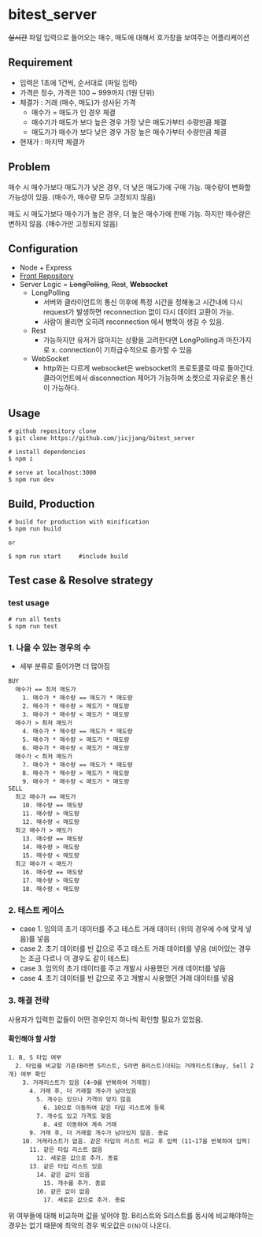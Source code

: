 # bitest_server

~~실시간~~ 파일 입력으로 들어오는 매수, 매도에 대해서 호가창을 보여주는 어플리케이션

## Requirement

- 입력은 1초에 1건씩, 순서대로 (파일 입력)
- 가격은 정수, 가격은 100 ~ 999까지 (1원 단위)
- 체결가 : 거래 (매수, 매도)가 성사된 가격
  - 매수가 = 매도가 인 경우 체결
  - 매수가가 매도가 보다 높은 경우 가장 낮은 매도가부터 수량만큼 체결
  - 매도가가 매수가 보다 낮은 경우 가장 높은 매수가부터 수량만큼 체결
- 현재가 : 마지막 체결가

## Problem

매수 시 매수가보다 매도가가 낮은 경우, 더 낮은 매도가에 구매 가능.
매수량이 변화할 가능성이 있음. (매수가, 매수량 모두 고정되지 않음)

매도 시 매도가보다 매수가가 높은 경우, 더 높은 매수가에 판매 가능.
하지만 매수량은 변하지 않음. (매수가만 고정되지 않음)

## Configuration

- Node + Express
- [Front Repository](https://github.com/jicjjang/bitest_front)
- Server Logic = ~~LongPolling~~, ~~Rest~~, **Websocket**
  - LongPolling
    - 서버와 클라이언트의 통신 이후에 특정 시간을 정해놓고 시간내에 다시 request가 발생하면 reconnection 없이 다시 데이터 교환이 가능.
    - 사람이 몰리면 오히려 reconnection 에서 병목이 생길 수 있음.
  - Rest
    - 가능하지만 유저가 많아지는 상황을 고려한다면 LongPolling과 마찬가지로 x. connection이 기하급수적으로 증가할 수 있음
  - WebSocket
    - http와는 다르게 websocket은 websocket의 프로토콜로 따로 돌아간다. 클라이언트에서 disconnection 제어가 가능하며 소켓으로 자유로운 통신이 가능하다.

## Usage

~~~shell
# github repository clone
$ git clone https://github.com/jicjjang/bitest_server

# install dependencies
$ npm i

# serve at localhost:3000
$ npm run dev
~~~

## Build, Production

~~~shell
# build for production with minification
$ npm run build

or

$ npm run start     #include build
~~~

## Test case & Resolve strategy

### test usage

~~~shell
# run all tests
$ npm run test
~~~

### 1. 나올 수 있는 경우의 수

- 세부 분류로 들어가면 더 많아짐

```
BUY
  매수가 == 최저 매도가
    1. 매수가 * 매수량 == 매도가 * 매도량
    2. 매수가 * 매수량 > 매도가 * 매도량
    3. 매수가 * 매수량 < 매도가 * 매도량
  매수가 > 최저 매도가
    4. 매수가 * 매수량 == 매도가 * 매도량
    5. 매수가 * 매수량 > 매도가 * 매도량
    6. 매수가 * 매수량 < 매도가 * 매도량
  매수가 < 최저 매도가
    7. 매수가 * 매수량 == 매도가 * 매도량
    8. 매수가 * 매수량 > 매도가 * 매도량
    9. 매수가 * 매수량 < 매도가 * 매도량
SELL
  최고 매수가 == 매도가
    10. 매수량 == 매도량
    11. 매수량 > 매도량
    12. 매수량 < 매도량
  최고 매수가 > 매도가
    13. 매수량 == 매도량
    14. 매수량 > 매도량
    15. 매수량 < 매도량
  최고 매수가 < 매도가
    16. 매수량 == 매도량
    17. 매수량 > 매도량
    18. 매수량 < 매도량
```

### 2. 테스트 케이스

- case 1. 임의의 초기 데이터를 주고 테스트 거래 데이터 (위의 경우에 수에 맞게 넣음)를 넣음
- case 2. 초기 데이터를 빈 값으로 주고 테스트 거래 데이터를 넣음 (비어있는 경우는 조금 다르나 이 경우도 같이 테스트)
- case 3. 임의의 초기 데이터를 주고 개발시 사용했던 거래 데이터를 넣음
- case 4. 초기 데이터를 빈 값으로 주고 개발시 사용했던 거래 데이터를 넣음

### 3. 해결 전략

사용자가 입력한 값들이 어떤 경우인지 하나씩 확인할 필요가 있었음.

#### 확인해야 할 사항

```
1. B, S 타입 여부
  2. 타입을 비교할 기준(B라면 S리스트, S라면 B리스트)이되는 거래리스트(Buy, Sell 2개) 여부 확인
    3. 거래리스트가 있음 (4~9를 반복하여 거래함)
      4. 거래 후, 더 거래할 개수가 남아있음
        5. 개수는 있으나 가격이 맞지 않음
          6. 10으로 이동하여 같은 타입 리스트에 등록
        7. 개수도 있고 가격도 맞음
          8. 4로 이동하여 계속 거래
      9. 거래 후, 더 거래할 개수가 남아있지 않음. 종료
    10. 거래리스트가 없음. 같은 타입의 리스트 비교 후 입력 (11~17을 반복하여 입력)
      11. 같은 타입 리스트 없음
        12. 새로운 값으로 추가. 종료
      13. 같은 타입 리스트 있음
        14. 같은 값이 있음
          15. 개수를 추가. 종료
        16. 같은 값이 없음
          17. 새로운 값으로 추가. 종료
```

위 여부들에 대해 비교하며 값을 넣어야 함. B리스트와 S리스트를 동시에 비교해야하는 경우는 없기 때문에
최악의 경우 빅오값은 `O(N)`이 나온다.
